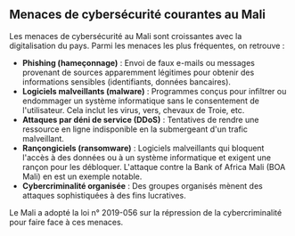 ## Menaces de cybersécurité courantes au Mali

Les menaces de cybersécurité au Mali sont croissantes avec la digitalisation du pays. Parmi les menaces les plus fréquentes, on retrouve :

*   **Phishing (hameçonnage)** : Envoi de faux e-mails ou messages provenant de sources apparemment légitimes pour obtenir des informations sensibles (identifiants, données bancaires).
*   **Logiciels malveillants (malware)** : Programmes conçus pour infiltrer ou endommager un système informatique sans le consentement de l'utilisateur. Cela inclut les virus, vers, chevaux de Troie, etc.
*   **Attaques par déni de service (DDoS)** : Tentatives de rendre une ressource en ligne indisponible en la submergeant d'un trafic malveillant.
*   **Rançongiciels (ransomware)** : Logiciels malveillants qui bloquent l'accès à des données ou à un système informatique et exigent une rançon pour les débloquer. L'attaque contre la Bank of Africa Mali (BOA Mali) en est un exemple notable.
*   **Cybercriminalité organisée** : Des groupes organisés mènent des attaques sophistiquées à des fins lucratives.

Le Mali a adopté la loi n° 2019-056 sur la répression de la cybercriminalité pour faire face à ces menaces.

